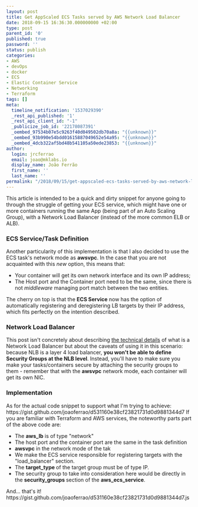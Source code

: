 ```yaml
---
layout: post
title: Get AppScaled ECS Tasks served by AWS Network Load Balancer
date: 2018-09-15 16:36:30.000000000 +02:00
type: post
parent_id: '0'
published: true
password: ''
status: publish
categories:
- AWS
- devOps
- docker
- ECS
- Elastic Container Service
- Networking
- Terraform
tags: []
meta:
  timeline_notification: '1537029390'
  _rest_api_published: '1'
  _rest_api_client_id: "-1"
  _publicize_job_id: '22178087391'
  _oembed_97534b07e5c9263f40d049502db70a8a: "{{unknown}}"
  _oembed_93b990e54bdd01615887049652e54a95: "{{unknown}}"
  _oembed_4dcb322af5bd48b541105a50ede23853: "{{unknown}}"
author:
  login: jrcferrao
  email: joao@mklabs.io
  display_name: João Ferrão
  first_name: ''
  last_name: ''
permalink: "/2018/09/15/get-appscaled-ecs-tasks-served-by-aws-network-load-balancer/"
---
```

This article is intended to be a quick and dirty snippet for anyone going to through the struggle of getting your ECS service, which might have one or more containers running the same App (being part of an Auto Scaling Group), with a Network Load Balancer (instead of the more common ELB or ALB).
<h3>ECS Service/Task Definition</h3>
Another particularity of this implementation is that I also decided to use the ECS task's network mode as <strong>awsvpc</strong>. In the case that you are not acquainted with this <em>new</em> option, this means that:
<ul>
<li>Your container will get its own network interface and its own IP address;</li>
<li>The Host port and the Container port need to be the same, since there is not <em>middleware</em> managing port match between the two entities.</li>
</ul>
The cherry on top is that the <strong>ECS Service</strong> now has the option of automatically registering and deregistering LB targets by their IP address, which fits perfectly on the intention described.
<h3>Network Load Balancer</h3>
This post isn't concretely about describing <a href="https://docs.aws.amazon.com/elasticloadbalancing/latest/network/introduction.html">the technical details</a> of what is a Network Load Balancer but about the caveats of using it in this scenario: because NLB is a layer 4 load balancer, <strong>you won't be able to define Security Groups at the NLB level</strong>. Instead, you'll have to make sure you make your tasks/containers secure by attaching the security groups to them - remember that with the <strong>awsvpc</strong> network mode, each container will get its own NIC.
<h3>Implementation</h3>
As for the actual code snippet to support what I'm trying to achieve:<!--more-->
https://gist.github.com/joaoferrao/d531160e38cf23821731d0d9881344d7
If you are familiar with Terraform and AWS services, the noteworthy parts part of the above code are:
<ul>
<li>The <strong>aws_lb</strong> is of type "network"</li>
<li>The host port and the container port are the same in the task definition</li>
<li><strong>awsvpc</strong> in the network mode of the tak</li>
<li>We make the ECS service responsible for registering targets with the "load_balancer" section.</li>
<li>The <strong>target_type</strong><strong> </strong>of the target group must be of type IP.</li>
<li>The security group to take into consideration here would be directly in the <strong>security_groups </strong>section of the <strong>aws_ecs_service</strong>.</li>
</ul>
And... that's it!
https://gist.github.com/joaoferrao/d531160e38cf23821731d0d9881344d7.js
&nbsp;
&nbsp;
&nbsp;
